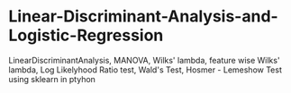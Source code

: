 # Linear-Discriminant-Analysis-and-Logistic-Regression
LinearDiscriminantAnalysis, MANOVA, Wilks' lambda, feature wise Wilks' lambda, Log Likelyhood Ratio test, Wald's Test, Hosmer - Lemeshow Test using sklearn in ptyhon
